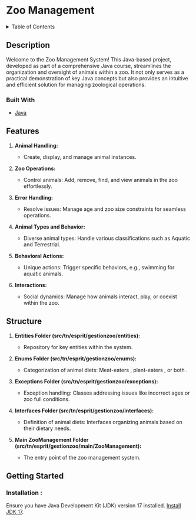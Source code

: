 # Zoo Management 

<!-- TABLE OF CONTENTS -->
<details>
  <summary>Table of Contents</summary>
  <ol>
    <li><a href="#description">Description</a>
      <ul>
        <li><a href="#built-with">Built With</a></li>
      </ul>
    </li>
    <li><a href="#features">Features</a></li>
    <li><a href="#structure">Structure</a></li>
    <li><a href="#getting-started">Getting Started</a>
      <ul>
        <li><a href="#installation">Installation</a></li>
      </ul>
    </li>
  </ol>
</details>

## Description  

Welcome to the Zoo Management System! This Java-based project, developed as part of a comprehensive Java course, streamlines the organization and oversight of animals within a zoo. It not only serves as a practical demonstration of key Java concepts but also provides an intuitive and efficient solution for managing zoological operations.

### Built With

* [Java](https://dev.java/)

## Features 

1. **Animal Handling:**
   - Create, display, and manage animal instances.

2. **Zoo Operations:**
   - Control animals: Add, remove, find, and view animals in the zoo effortlessly.

3. **Error Handling:**
   - Resolve issues: Manage age and zoo size constraints for seamless operations.

4. **Animal Types and Behavior:**
   - Diverse animal types: Handle various classifications such as Aquatic and Terrestrial.

5. **Behavioral Actions:**
   - Unique actions: Trigger specific behaviors, e.g., swimming for aquatic animals.

6. **Interactions:**
   - Social dynamics: Manage how animals interact, play, or coexist within the zoo.

## Structure 

1. **Entities Folder (src/tn/esprit/gestionzoo/entities):**
   - Repository for key entities within the system.

2. **Enums Folder (src/tn/esprit/gestionzoo/enums):**
   - Categorization of animal diets: Meat-eaters , plant-eaters , or both .

3. **Exceptions Folder (src/tn/esprit/gestionzoo/exceptions):**
   - Exception handling: Classes addressing issues like incorrect ages or zoo full conditions.

4. **Interfaces Folder (src/tn/esprit/gestionzoo/interfaces):**
   - Definition of animal diets: Interfaces organizing animals based on their dietary needs.

5. **Main ZooManagement Folder (src/tn/esprit/gestionzoo/main/ZooManagement):**
   - The entry point of the zoo management system.

## Getting Started  

### Installation :
Ensure you have Java Development Kit (JDK) version 17 installed.
[Install JDK 17](https://www.oracle.com/java/technologies/downloads/#java17).
